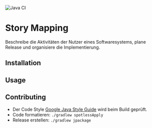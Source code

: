 ![Java CI](https://github.com/falkoschumann/story-mapping-java/workflows/Java%20CI/badge.svg)

# Story Mapping

Beschreibe die Aktivitäten der Nutzer eines Softwaresystems, plane Release und
organisiere die Implementierung.

## Installation

## Usage

## Contributing

- Der Code Style [Google Java Style Guide][1] wird beim Build geprüft.
- Code formatieren: `./gradlew spotlessApply`
- Release erstellen: `./gradlew jpackage`

[1]: https://google.github.io/styleguide/javaguide.html

